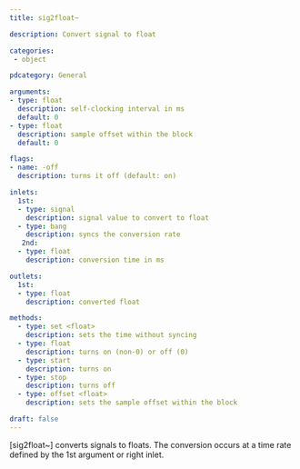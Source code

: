 ```yaml
---
title: sig2float~

description: Convert signal to float

categories:
 - object

pdcategory: General

arguments:
- type: float
  description: self-clocking interval in ms
  default: 0
- type: float
  description: sample offset within the block
  default: 0

flags:
- name: -off
  description: turns it off (default: on)

inlets:
  1st:
  - type: signal
    description: signal value to convert to float
  - type: bang
    description: syncs the conversion rate
   2nd:
  - type: float
    description: conversion time in ms

outlets:
  1st:
  - type: float
    description: converted float

methods:
  - type: set <float>
    description: sets the time without syncing
  - type: float
    description: turns on (non-0) or off (0)
  - type: start
    description: turns on
  - type: stop
    description: turns off
  - type: offset <float>
    description: sets the sample offset within the block

draft: false
---
```


[sig2float~] converts signals to floats. The conversion occurs at a time rate defined by the 1st argument or right inlet.